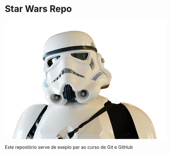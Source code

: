 # Star Wars Repo

![alt text](./starwars.png)

Este repostório serve de exeplo par ao curso de Git e GitHub